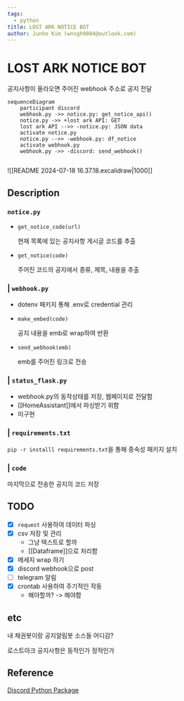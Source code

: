 ```yaml
---
tags:
  - python
title: LOST ARK NOTICE BOT
author: Junho Kim (wnsgh9804@outlook.com)
---
```

# LOST ARK NOTICE BOT
공지사항이 올라오면 주어진 webhook 주소로 공지 전달

```mermaid
sequenceDiagram
	participant discord
	webhook.py ->> notice.py: get_notice_api()
	notice.py ->> +lost ark API: GET
	lost ark API -->> -notice.py: JSON data
	activate notice.py
	notice.py -->> -webhook.py: df_notice
	activate webhook.py
	webhook.py ->> -discord: send_webhook()
	

```
![[README 2024-07-18 16.37.18.excalidraw|1000]]
## Description

###  `notice.py`
 * `get_notice_code(url)`
    
    현재 목록에 있는 공지사항 게시글 코드를 추출
 * `get_notice(code)`

    주어진 코드의 공지에서 종류, 제목, 내용을 추출

### | `webhook.py`
* dotenv 패키지 통해 .env로 credential 관리
* `make_embed(code)`

    공지 내용을 emb로 wrap하여 반환
* `send_webhook(emb)`

    emb를 주어진 링크로 전송

    

### | `status_flask.py` 

* webhook.py의 동작상태를 저장, 웹페이지로 전달함
* [[HomeAssistant]]에서 파싱받기 위함
* 미구현



### | `requirements.txt`
 `pip -r installl requirements.txt`을 통해 종속성 패키지 설치

### | `code`
 마지막으로 전송한 공지의 코드 저장

## TODO
- [x] `request` 사용하여 데이터 파싱
- [x] csv 저장 및 관리
    - 그냥 텍스트로 할까
    - [[Dataframe]]으로 처리함
- [x] 메세지 wrap 하기
- [x] discord webhook으로 post
- [ ] telegram 알림
- [x] crontab 사용하여 주기적인 작동
    - 해야할까? -> 해야함

## etc
내 채권봇이랑 공지알림봇 소스들 어디감? 

로스트아크 공지사항은 동적인가 정적인가


## Reference
[Discord Python Package](https://discordpy.readthedocs.io/en/stable/api.html)

